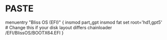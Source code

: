 # PASTE


menuentry "Bliss OS (EFI)" {
    insmod part_gpt
    insmod fat
    set root='hd1,gpt5'  # Change this if your disk layout differs
    chainloader /EFI/BlissOS/BOOTX64.EFI
}
